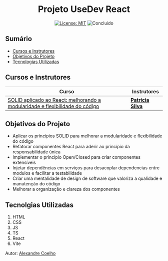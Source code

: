 <h1 align="center"> Projeto UseDev React </h1>

<p align="center">  </p>

<div align="center">

  <a href="https://github.com/coelhoalexandre/projeto-alura-usedev-react/blob/main/LICENSE" target="_blank"><img src="https://img.shields.io/badge/License-MIT-yellow.svg" alt="License: MIT"></a> <img src="https://img.shields.io/badge/Concluido-lightgreen.svg" alt="Concluido">

</div>

## Sumário

- [Cursos e Instrutores](#cursos-e-instrutores)
- [Objetivos do Projeto](#objetivos-do-projeto)
- [Tecnologias Utilizadas](#tecnolgias-utilizadas)

## Cursos e Instrutores

|Curso|Instrutores|
|---|---|
|[SOLID aplicado ao React: melhorando a modularidade e flexibilidade do código](https://cursos.alura.com.br/course/solid-aplicado-react-melhorando-modularidade-flexibilidade-codigo)|[**Patrícia Silva**](https://github.com/gss-patricia)|

## Objetivos do Projeto
- Aplicar os princípios SOLID para melhorar a modularidade e flexibilidade do código
- Refatorar componentes React para aderir ao princípio da responsabilidade única
- Implementar o princípio Open/Closed para criar componentes extensíveis
- Injetar dependências em serviços para desacoplar dependencias entre modulos e facilitar a testabilidade
- Criar uma mentalidade de design de software que valoriza a qualidade e manutenção do código
- Melhorar a organização e clareza dos componentes

## Tecnolgias Utilizadas

1. HTML
2. CSS
3. JS
4. TS
5. React
6. Vite

Autor: [Alexandre Coelho](https://github.com/coelhoalexandre)
